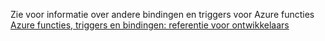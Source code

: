 Zie voor informatie over andere bindingen en triggers voor Azure functies [Azure functies, triggers en bindingen: referentie voor ontwikkelaars](../articles/azure-functions/functions-triggers-bindings.md)
